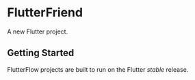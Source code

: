 # FlutterFriend

A new Flutter project.

## Getting Started

FlutterFlow projects are built to run on the Flutter _stable_ release.
